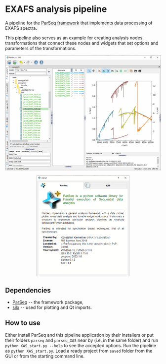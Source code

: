 EXAFS analysis pipeline
=======================

A pipeline for the [ParSeq framework](https://github.com/kklmn/ParSeq) that
implements data processing of EXAFS spectra.

This pipeline also serves as an example for creating analysis nodes,
transformations that connect these nodes and widgets that set options and
parameters of the transformations.

<p align="center">
  <img src="parseq_XAS/doc/_images/XAS-foils.gif" width=800 />
</p>

<p align="center">
  <img src="parseq_XAS/doc/_images/about.gif" width=300 />
</p>

Dependencies
------------

* [ParSeq](https://github.com/kklmn/ParSeq) -- the framework package,
* [silx](https://github.com/silx-kit/silx) -- used for plotting and Qt imports.

How to use
----------

Either install ParSeq and this pipeline application by their installers or put
their folders `parseq` and `parseq_XAS` near by (i.e. in the same folder) and
run `python XAS_start.py --help` to see the accepted options. Run the pipeline
as `python XAS_start.py`. Load a ready project from `saved` folder from the GUI
or from the starting command line.
